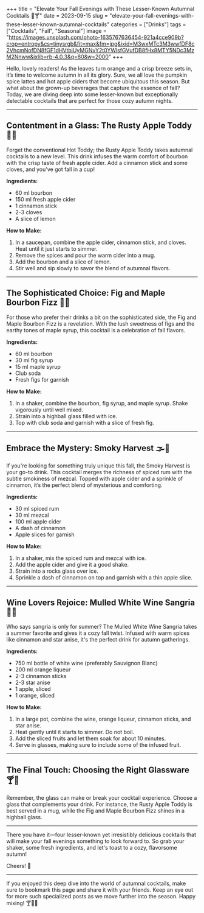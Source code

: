 +++
title = "Elevate Your Fall Evenings with These Lesser-Known Autumnal Cocktails 🍁🍸"
date = 2023-09-15
slug = "elevate-your-fall-evenings-with-these-lesser-known-autumnal-cocktails"
categories = ["Drinks"]
tags = ["Cocktails", "Fall", "Seasonal"]
image = "https://images.unsplash.com/photo-1635767636454-921a4cce909b?crop=entropy&cs=tinysrgb&fit=max&fm=jpg&ixid=M3wxMTc3M3wwfDF8c2VhcmNofDN8fGF1dHVtbiUyMGNvY2t0YWlsfGVufDB8fHx8MTY5NDc3MzM2Nnww&ixlib=rb-4.0.3&q=80&w=2000"
+++

<p>Hello, lovely readers! As the leaves turn orange and a crisp breeze sets in, it’s time to welcome autumn in all its glory. Sure, we all love the pumpkin spice lattes and hot apple ciders that become ubiquitous this season. But what about the grown-up beverages that capture the essence of fall? Today, we are diving deep into some lesser-known but exceptionally delectable cocktails that are perfect for those cozy autumn nights.</p><hr><h2 id="contentment-in-a-glass-the-rusty-apple-toddy-%F0%9F%8D%8F%F0%9F%A5%83">Contentment in a Glass: The Rusty Apple Toddy 🍏🥃</h2><p>Forget the conventional Hot Toddy; the Rusty Apple Toddy takes autumnal cocktails to a new level. This drink infuses the warm comfort of bourbon with the crisp taste of fresh apple cider. Add a cinnamon stick and some cloves, and you've got fall in a cup!</p><p><strong>Ingredients:</strong></p><ul><li>60 ml bourbon</li><li>150 ml fresh apple cider</li><li>1 cinnamon stick</li><li>2-3 cloves</li><li>A slice of lemon</li></ul><p><strong>How to Make:</strong></p><ol><li>In a saucepan, combine the apple cider, cinnamon stick, and cloves. Heat until it just starts to simmer.</li><li>Remove the spices and pour the warm cider into a mug.</li><li>Add the bourbon and a slice of lemon.</li><li>Stir well and sip slowly to savor the blend of autumnal flavors.</li></ol><hr><h2 id="the-sophisticated-choice-fig-and-maple-bourbon-fizz-%F0%9F%8D%81%F0%9F%8D%82">The Sophisticated Choice: Fig and Maple Bourbon Fizz 🍁🍂</h2><p>For those who prefer their drinks a bit on the sophisticated side, the Fig and Maple Bourbon Fizz is a revelation. With the lush sweetness of figs and the earthy tones of maple syrup, this cocktail is a celebration of fall flavors.</p><p><strong>Ingredients:</strong></p><ul><li>60 ml bourbon</li><li>30 ml fig syrup</li><li>15 ml maple syrup</li><li>Club soda</li><li>Fresh figs for garnish</li></ul><p><strong>How to Make:</strong></p><ol><li>In a shaker, combine the bourbon, fig syrup, and maple syrup. Shake vigorously until well mixed.</li><li>Strain into a highball glass filled with ice.</li><li>Top with club soda and garnish with a slice of fresh fig.</li></ol><hr><h2 id="embrace-the-mystery-smoky-harvest-%F0%9F%8C%AB%EF%B8%8F%F0%9F%8C%BE">Embrace the Mystery: Smoky Harvest 🌫️🌾</h2><p>If you're looking for something truly unique this fall, the Smoky Harvest is your go-to drink. This cocktail merges the richness of spiced rum with the subtle smokiness of mezcal. Topped with apple cider and a sprinkle of cinnamon, it’s the perfect blend of mysterious and comforting.</p><p><strong>Ingredients:</strong></p><ul><li>30 ml spiced rum</li><li>30 ml mezcal</li><li>100 ml apple cider</li><li>A dash of cinnamon</li><li>Apple slices for garnish</li></ul><p><strong>How to Make:</strong></p><ol><li>In a shaker, mix the spiced rum and mezcal with ice.</li><li>Add the apple cider and give it a good shake.</li><li>Strain into a rocks glass over ice.</li><li>Sprinkle a dash of cinnamon on top and garnish with a thin apple slice.</li></ol><hr><h2 id="wine-lovers-rejoice-mulled-white-wine-sangria-%F0%9F%8D%87%F0%9F%8D%B7">Wine Lovers Rejoice: Mulled White Wine Sangria 🍇🍷</h2><p>Who says sangria is only for summer? The Mulled White Wine Sangria takes a summer favorite and gives it a cozy fall twist. Infused with warm spices like cinnamon and star anise, it's the perfect drink for autumn gatherings.</p><p><strong>Ingredients:</strong></p><ul><li>750 ml bottle of white wine (preferably Sauvignon Blanc)</li><li>200 ml orange liqueur</li><li>2-3 cinnamon sticks</li><li>2-3 star anise</li><li>1 apple, sliced</li><li>1 orange, sliced</li></ul><p><strong>How to Make:</strong></p><ol><li>In a large pot, combine the wine, orange liqueur, cinnamon sticks, and star anise.</li><li>Heat gently until it starts to simmer. Do not boil.</li><li>Add the sliced fruits and let them soak for about 10 minutes.</li><li>Serve in glasses, making sure to include some of the infused fruit.</li></ol><hr><h2 id="the-final-touch-choosing-the-right-glassware-%F0%9F%8D%B8%F0%9F%A5%83">The Final Touch: Choosing the Right Glassware 🍸🥃</h2><p>Remember, the glass can make or break your cocktail experience. Choose a glass that complements your drink. For instance, the Rusty Apple Toddy is best served in a mug, while the Fig and Maple Bourbon Fizz shines in a highball glass.</p><hr><p>There you have it—four lesser-known yet irresistibly delicious cocktails that will make your fall evenings something to look forward to. So grab your shaker, some fresh ingredients, and let's toast to a cozy, flavorsome autumn!</p><p>Cheers! 🥂</p><hr><p>If you enjoyed this deep dive into the world of autumnal cocktails, make sure to bookmark this page and share it with your friends. Keep an eye out for more such specialized posts as we move further into the season. Happy mixing! 🍸🍹🥃</p>
